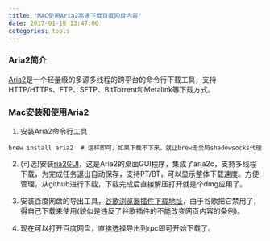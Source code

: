 ```yaml
---
title: "MAC使用Aria2高速下载百度网盘内容"
date: 2017-01-18 13:47:00
categories: tools
---
```

### Aria2简介

[Aria2](https://github.com/aria2/aria2/)是一个轻量级的多源多线程的跨平台的命令行下载工具，支持HTTP/HTTPs、FTP、SFTP、BitTorrent和Metalink等下载方式。

### Mac安装和使用Aria2

1. 安装Aria2命令行工具

```shell
brew install aria2	# 这样即可，如果下载不下来，就让brew走全局shadowsocks代理
```

2. (可选)安装[ria2GUI](https://github.com/yangshun1029/aria2gui)，这是Aria2的桌面GUI程序，集成了aria2c，支持多线程下载，为完成任务退出自动保存，支持PT/BT，可以显示整体下载速度。方便管理，从github进行下载，下载完成后直接解压打开就是个dmg应用了。

3. 安装百度网盘的导出工具，[谷歌浏览器插件下载地址](https://github.com/acgotaku/BaiduExporter)，由于谷歌把它禁用了，得自己下载来使用(貌似是违反了谷歌插件的不能改变网页内容的条例)。

4. 现在可以打开百度网盘，直接选择导出到rpc即可开始下载了。

   ​